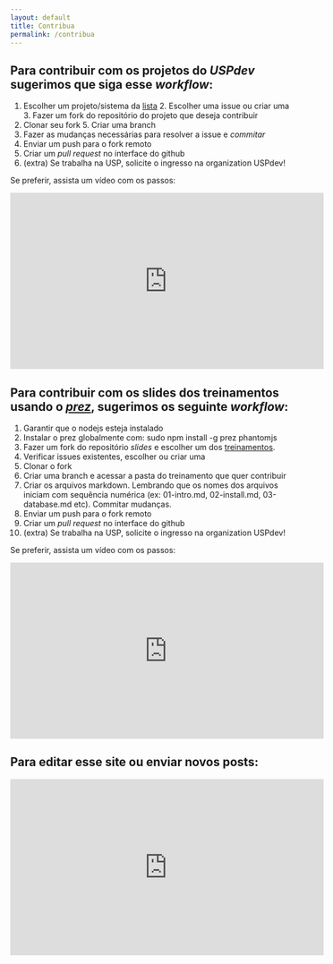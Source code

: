 ```yaml
---
layout: default
title: Contribua
permalink: /contribua
---
```


## Para contribuir com os projetos do *USPdev* sugerimos que siga esse *workflow*:

  1. Escolher um projeto/sistema da [lista](https://uspdev.github.io/sistemas) 
	2. Escolher uma issue ou criar uma
	3. Fazer um fork do repositório do projeto que deseja contribuir
  4. Clonar seu fork
	5. Criar uma branch
  6. Fazer as mudanças necessárias para resolver a issue e *commitar*
  7. Enviar um push para o fork remoto 
  8. Criar um *pull request* no interface do github
  9. (extra) Se trabalha na USP, solicite o ingresso na organization USPdev!

Se preferir, assista um vídeo com os passos:

<iframe width="560" height="315" src="https://www.youtube.com/embed/FrAeVfnyQdM" frameborder="0" allow="autoplay; encrypted-media" allowfullscreen></iframe>

## Para contribuir com os slides dos treinamentos usando o [*prez*](https://github.com/byteclubfr/prez), sugerimos os seguinte *workflow*:

 1. Garantir que o nodejs esteja instalado
 2. Instalar o prez globalmente com: sudo npm install -g prez phantomjs 
 3. Fazer um fork do repositório *slides* e escolher um dos [treinamentos](https://uspdev.github.io/treinamentos).
 4. Verificar issues existentes, escolher ou criar uma
 5. Clonar o fork 
 6. Criar uma branch e acessar a pasta do treinamento que quer contribuir 
 7. Criar os arquivos markdown. Lembrando que os nomes dos arquivos iniciam com sequência numérica (ex: 01-intro.md, 02-install.md, 03-database.md etc). Commitar mudanças.
 8. Enviar um push para o fork remoto 
 9. Criar um *pull request* no interface do github
 10. (extra) Se trabalha na USP, solicite o ingresso na organization USPdev!

Se preferir, assista um vídeo com os passos:

<iframe width="560" height="315" src="https://www.youtube.com/embed/c5kOUpstLMY" frameborder="0" allow="autoplay; encrypted-media" allowfullscreen></iframe>

## Para editar esse site ou enviar novos posts:

<iframe width="560" height="315" src="https://www.youtube.com/embed/kRgvskeaMa0" frameborder="0" allow="autoplay; encrypted-media" allowfullscreen></iframe>



